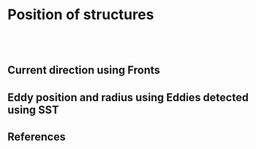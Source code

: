 # Position of structures

<br>
 

<br>

## Current direction using Fronts
 

## Eddy position and radius using Eddies detected using SST

 
 
## References 